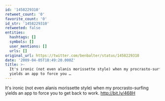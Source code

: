 ```yaml
---
id: '1458229310'
retweet_count: '0'
favorite_count: '0'
id_str: '1458229310'
retweeted: false
entities:
  hashtags: []
  symbols: []
  user_mentions: []
  urls: []
original_url: https://twitter.com/benbalter/status/1458229310
date: '2009-04-05T18:49:20.000Z'
title: >-
  It's ironic (not even alanis morissette style) when my procrasto-surfing
  yields an app to force you …
---
```


It's ironic (not even alanis morissette style) when my procrasto-surfing yields an app to force you to get back to work.  http://bit.ly/468H